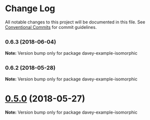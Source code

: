 # Change Log

All notable changes to this project will be documented in this file.
See [Conventional Commits](https://conventionalcommits.org) for commit guidelines.

<a name="0.6.3"></a>
## <small>0.6.3 (2018-06-04)</small>





**Note:** Version bump only for package davey-example-isomorphic

<a name="0.6.2"></a>
## <small>0.6.2 (2018-05-28)</small>





**Note:** Version bump only for package davey-example-isomorphic

<a name="0.5.0"></a>
# [0.5.0](https://github.com/ifyoumakeit/davey/compare/v0.4.5...v0.5.0) (2018-05-27)




**Note:** Version bump only for package davey-example-isomorphic
